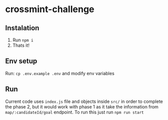 # crossmint-challenge

## Instalation

1. Run `npm i`
2. Thats it!

## Env setup

Run: `cp .env.example .env` and modify env variables

## Run

Current code uses `index.js` file and objects inside `src/` in order to complete the phase 2, but it would work with phase 1 as it take the information from `map/:candidateId/goal` endpoint. 
To run this just run `npm run start`

